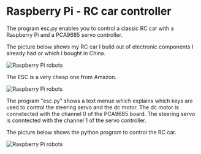 # Raspberry Pi - RC car controller
The program esc.py enables you to control a classic RC car with a Raspberry Pi and a PCA9685 servo controller.

The picture below shows my RC car I build out of electronic components I already had or which I bought in China.

![Raspberry Pi robots](https://custom-build-robots.com/wp-content/uploads/2018/02/Autonom_fahrendes_Raspberry_Pi_KI_Roboter_Auto_model-300x200.jpg)

The ESC is a very cheap one from Amazon.

![Raspberry Pi robots](https://custom-build-robots.com/wp-content/uploads/2018/02/Autonom_fahrendes_Raspberry_Pi_KI_Roboter_Auto_ESC_1-300x200.jpg)

The program "esc.py" shows a text menue which explains which keys are used to control the steering servo and the dc motor.
The dc motor is connetected with the channel 0 of the PCA9685 board. The steering servo is conntected with the channel 1 of the servo controller.

The picture below shows the python program to control the RC car.

![Raspberry Pi robots](https://custom-build-robots.com/wp-content/uploads/2018/02/Python_RC_car_controller-300x95.jpg)
